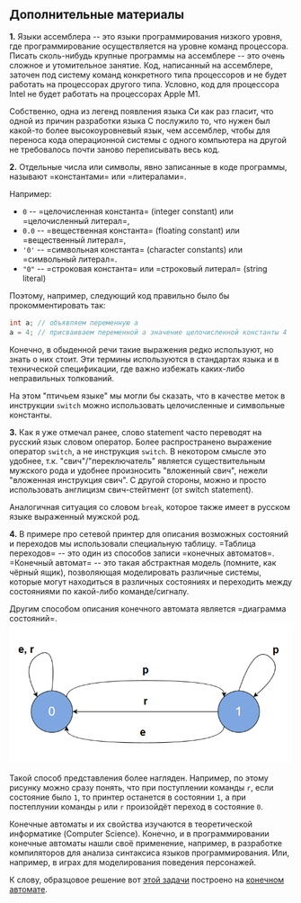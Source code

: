 ## Дополнительные материалы

**1\.** Языки ассемблера -- это языки программирования низкого уровня, где программирование осуществляется на уровне команд процессора. Писать сколь-нибудь крупные программы на ассемблере -- это очень сложное и утомительное занятие. Код, написанный на ассемблере, заточен под систему команд конкретного типа процессоров и не будет работать на процессорах другого типа. Условно, код для процессора Intel не будет работать на процессорах Apple M1.

Собственно, одна из легенд появления языка Си как раз гласит, что одной из причин разработки языка C послужило то, что нужен был какой-то более высокоуровневый язык, чем ассемблер, чтобы для переноса кода операционной системы с одного компьютера на другой не требовалось почти заново переписывать весь код. 


**2\.** Отдельные числа или символы, явно записанные в коде программы, называют =константами= или =литералами=.

Например:  
* `0` -- =целочисленная константа= (integer constant) или =целочисленный литерал=, 
* `0.0` -- =вещественная константа= (floating constant) или =вещественный литерал=, 
* `'0'` -- =символьная константа= (character constants) или =символьный литерал=.
* `"0"` -- =строковая константа= или =строковый литерал= (string literal) 

Поэтому, например, следующий код правильно было бы прокомментировать так:
```c
int a; // объявляем переменную a
a = 4; // присваиваем переменной a значение целочисленной константы 4
```
Конечно, в обыденной речи такие выражения редко используют, но знать о них стоит. Эти термины используются в стандартах языка и в технической спецификации, где важно избежать каких-либо неправильных толкований.

На этом "птичьем языке" мы могли бы сказать, что в качестве меток в инструкции `switch` можно использовать целочисленные и символьные константы.


**3\.** Как я уже отмечал ранее, слово statement часто переводят на русский язык словом оператор. Более распространено выражение оператор `switch`, а не инструкция `switch`. В некотором смысле это удобнее, т.к. "свич"/"переключатель" является существительным мужского рода и удобнее произносить "вложенный свич", нежели "вложенная инструкция свич". С другой стороны, можно и просто использовать англицизм свич-стейтмент (от switch statement). 

Аналогичная ситуация со словом `break`, которое также имеет в русском языке выраженный мужской род.


**4\.** В примере про сетевой принтер для описания возможных состояний и переходов мы использовали специальную таблицу. =Таблица переходов= -- это один из способов записи =конечных автоматов=. =Конечный автомат= -- это такая абстрактная модель (помните, как чёрный ящик), позволяющая моделировать различные системы, которые могут находиться в различных состояниях и переходить между состояниями по какой-либо команде/сигналу.

Другим способом описания конечного автомата является =диаграмма состояний=.
![](./fsa_diagram.png "Диаграмма состояний для конечного автомата Сетевой принтер")

Такой способ представления более нагляден. Например, по этому рисунку можно сразу понять, что при поступлении команды `r`, если состояние было `1`, то принтер останется в состоянии `1`, а при постеплунии команды `p` или `r` произойдёт переход в состояние `0`.

Конечные автоматы и их свойства изучаются в теоретической информатике (Computer Science). Конечно, и в программировании конечные автоматы нашли своё применение, например, в разработке компиляторов для анализа синтаксиса языков программирования. Или, например, в играх для моделирования поведения персонажей.

К слову, образцовое решение вот [этой задачи](https://stepik.org/lesson/64969/step/9) построено на [конечном автомате](https://stepik.org/lesson/64969/step/9?discussion=1305427&reply=7240511). 


